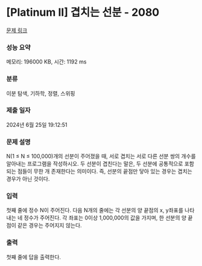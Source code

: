 # [Platinum II] 겹치는 선분 - 2080 

[문제 링크](https://www.acmicpc.net/problem/2080) 

### 성능 요약

메모리: 196000 KB, 시간: 1192 ms

### 분류

이분 탐색, 기하학, 정렬, 스위핑

### 제출 일자

2024년 6월 25일 19:12:51

### 문제 설명

<p>N(1 ≤ N ≤ 100,000)개의 선분이 주어졌을 때, 서로 겹치는 서로 다른 선분 쌍의 개수를 알아내는 프로그램을 작성하시오. 두 선분이 겹친다는 말은, 두 선분에 공통적으로 포함되는 점들이 무한 개 존재한다는 의미이다. 즉, 선분의 끝점만 닿아 있는 경우는 겹치는 경우가 아닌 것이다.</p>

### 입력 

 <p>첫째 줄에 정수 N이 주어진다. 다음 N개의 줄에는 각 선분의 양 끝점의 x, y좌표를 나타내는 네 정수가 주어진다. 각 좌표는 0이상 1,000,000의 값을 가지며, 한 선분의 양 끝점이 같은 경우는 주어지지 않는다.</p>

### 출력 

 <p>첫째 줄에 답을 출력한다.</p>

